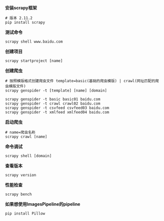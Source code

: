 **安装scrapy框架**

```shell
# 版本 2.11.2
pip install scrapy
```

**测试命令**

```shell
scrapy shell www.baidu.com
```

**创建项目**

```shell
scrapy startproject [name]
```

**创建爬虫**

```shell
# 按照模版格式创建爬虫文件 template=basic(基础的爬虫模版) | crawl(网址匹配的爬虫模版文件)
scrapy genspider -t [template] [name] [domain]

scrapy genspider -t basic basic01 baidu.com
scrapy genspider -t crawl crawl02 baidu.com
scrapy genspider -t csvfeed csvfeed03 baidu.com
scrapy genspider -t xmlfeed xmlfeed04 baidu.com
```

**启动爬虫**

```shell
# name=爬虫名称
scrapy crawl [name]
```

**命令调试**

```shell
scrapy shell [domain]
```

**查看版本**

```shell
scrapy version
```

**性能检查**

```shell
scrapy bench
```

**如果想使用ImagesPipeline的pipeline**

```shell
pip install Pillow
```

